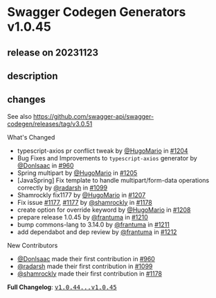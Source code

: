 # Swagger Codegen Generators v1.0.45

## release on 20231123

## description

## changes

See also <a href="https://github.com/swagger-api/swagger-codegen/releases/tag/v3.0.51">https://github.com/swagger-api/swagger-codegen/releases/tag/v3.0.51</a>

What's Changed

* typescript-axios pr conflict tweak by <a class="user-mention notranslate" data-hovercard-type="user" data-hovercard-url="/users/HugoMario/hovercard" data-octo-click="hovercard-link-click" data-octo-dimensions="link_type:self" href="https://github.com/HugoMario">@HugoMario</a> in <a class="issue-link js-issue-link" data-error-text="Failed to load title" data-id="1974297686" data-permission-text="Title is private" data-url="https://github.com/swagger-api/swagger-codegen-generators/issues/1204" data-hovercard-type="pull_request" data-hovercard-url="/swagger-api/swagger-codegen-generators/pull/1204/hovercard" href="https://github.com/swagger-api/swagger-codegen-generators/pull/1204">#1204</a>
* Bug Fixes and Improvements to <code>typescript-axios</code> generator by <a class="user-mention notranslate" data-hovercard-type="user" data-hovercard-url="/users/DonIsaac/hovercard" data-octo-click="hovercard-link-click" data-octo-dimensions="link_type:self" href="https://github.com/DonIsaac">@DonIsaac</a> in <a class="issue-link js-issue-link" data-error-text="Failed to load title" data-id="998658512" data-permission-text="Title is private" data-url="https://github.com/swagger-api/swagger-codegen-generators/issues/960" data-hovercard-type="pull_request" data-hovercard-url="/swagger-api/swagger-codegen-generators/pull/960/hovercard" href="https://github.com/swagger-api/swagger-codegen-generators/pull/960">#960</a>
* Spring multipart by <a class="user-mention notranslate" data-hovercard-type="user" data-hovercard-url="/users/HugoMario/hovercard" data-octo-click="hovercard-link-click" data-octo-dimensions="link_type:self" href="https://github.com/HugoMario">@HugoMario</a> in <a class="issue-link js-issue-link" data-error-text="Failed to load title" data-id="1977622644" data-permission-text="Title is private" data-url="https://github.com/swagger-api/swagger-codegen-generators/issues/1205" data-hovercard-type="pull_request" data-hovercard-url="/swagger-api/swagger-codegen-generators/pull/1205/hovercard" href="https://github.com/swagger-api/swagger-codegen-generators/pull/1205">#1205</a>
* [JavaSpring] Fix template to handle multipart/form-data operations correctly by <a class="user-mention notranslate" data-hovercard-type="user" data-hovercard-url="/users/radarsh/hovercard" data-octo-click="hovercard-link-click" data-octo-dimensions="link_type:self" href="https://github.com/radarsh">@radarsh</a> in <a class="issue-link js-issue-link" data-error-text="Failed to load title" data-id="1558950076" data-permission-text="Title is private" data-url="https://github.com/swagger-api/swagger-codegen-generators/issues/1099" data-hovercard-type="pull_request" data-hovercard-url="/swagger-api/swagger-codegen-generators/pull/1099/hovercard" href="https://github.com/swagger-api/swagger-codegen-generators/pull/1099">#1099</a>
* Shamrockly fix1177 by <a class="user-mention notranslate" data-hovercard-type="user" data-hovercard-url="/users/HugoMario/hovercard" data-octo-click="hovercard-link-click" data-octo-dimensions="link_type:self" href="https://github.com/HugoMario">@HugoMario</a> in <a class="issue-link js-issue-link" data-error-text="Failed to load title" data-id="1984979089" data-permission-text="Title is private" data-url="https://github.com/swagger-api/swagger-codegen-generators/issues/1207" data-hovercard-type="pull_request" data-hovercard-url="/swagger-api/swagger-codegen-generators/pull/1207/hovercard" href="https://github.com/swagger-api/swagger-codegen-generators/pull/1207">#1207</a>
* Fix issue <a class="issue-link js-issue-link" data-error-text="Failed to load title" data-id="1836353217" data-permission-text="Title is private" data-url="https://github.com/swagger-api/swagger-codegen-generators/issues/1177" data-hovercard-type="issue" data-hovercard-url="/swagger-api/swagger-codegen-generators/issues/1177/hovercard" href="https://github.com/swagger-api/swagger-codegen-generators/issues/1177">#1177</a>, <a class="issue-link js-issue-link" data-error-text="Failed to load title" data-id="1836353217" data-permission-text="Title is private" data-url="https://github.com/swagger-api/swagger-codegen-generators/issues/1177" data-hovercard-type="issue" data-hovercard-url="/swagger-api/swagger-codegen-generators/issues/1177/hovercard" href="https://github.com/swagger-api/swagger-codegen-generators/issues/1177">#1177</a> by <a class="user-mention notranslate" data-hovercard-type="user" data-hovercard-url="/users/shamrockly/hovercard" data-octo-click="hovercard-link-click" data-octo-dimensions="link_type:self" href="https://github.com/shamrockly">@shamrockly</a> in <a class="issue-link js-issue-link" data-error-text="Failed to load title" data-id="1836379524" data-permission-text="Title is private" data-url="https://github.com/swagger-api/swagger-codegen-generators/issues/1178" data-hovercard-type="pull_request" data-hovercard-url="/swagger-api/swagger-codegen-generators/pull/1178/hovercard" href="https://github.com/swagger-api/swagger-codegen-generators/pull/1178">#1178</a>
* create option for override keyword by <a class="user-mention notranslate" data-hovercard-type="user" data-hovercard-url="/users/HugoMario/hovercard" data-octo-click="hovercard-link-click" data-octo-dimensions="link_type:self" href="https://github.com/HugoMario">@HugoMario</a> in <a class="issue-link js-issue-link" data-error-text="Failed to load title" data-id="1987362361" data-permission-text="Title is private" data-url="https://github.com/swagger-api/swagger-codegen-generators/issues/1208" data-hovercard-type="pull_request" data-hovercard-url="/swagger-api/swagger-codegen-generators/pull/1208/hovercard" href="https://github.com/swagger-api/swagger-codegen-generators/pull/1208">#1208</a>
* prepare release 1.0.45 by <a class="user-mention notranslate" data-hovercard-type="user" data-hovercard-url="/users/frantuma/hovercard" data-octo-click="hovercard-link-click" data-octo-dimensions="link_type:self" href="https://github.com/frantuma">@frantuma</a> in <a class="issue-link js-issue-link" data-error-text="Failed to load title" data-id="2004211814" data-permission-text="Title is private" data-url="https://github.com/swagger-api/swagger-codegen-generators/issues/1210" data-hovercard-type="pull_request" data-hovercard-url="/swagger-api/swagger-codegen-generators/pull/1210/hovercard" href="https://github.com/swagger-api/swagger-codegen-generators/pull/1210">#1210</a>
* bump commons-lang to 3.14.0 by <a class="user-mention notranslate" data-hovercard-type="user" data-hovercard-url="/users/frantuma/hovercard" data-octo-click="hovercard-link-click" data-octo-dimensions="link_type:self" href="https://github.com/frantuma">@frantuma</a> in <a class="issue-link js-issue-link" data-error-text="Failed to load title" data-id="2005963291" data-permission-text="Title is private" data-url="https://github.com/swagger-api/swagger-codegen-generators/issues/1211" data-hovercard-type="pull_request" data-hovercard-url="/swagger-api/swagger-codegen-generators/pull/1211/hovercard" href="https://github.com/swagger-api/swagger-codegen-generators/pull/1211">#1211</a>
* add dependabot and dep review by <a class="user-mention notranslate" data-hovercard-type="user" data-hovercard-url="/users/frantuma/hovercard" data-octo-click="hovercard-link-click" data-octo-dimensions="link_type:self" href="https://github.com/frantuma">@frantuma</a> in <a class="issue-link js-issue-link" data-error-text="Failed to load title" data-id="2006001797" data-permission-text="Title is private" data-url="https://github.com/swagger-api/swagger-codegen-generators/issues/1212" data-hovercard-type="pull_request" data-hovercard-url="/swagger-api/swagger-codegen-generators/pull/1212/hovercard" href="https://github.com/swagger-api/swagger-codegen-generators/pull/1212">#1212</a>

New Contributors

* <a class="user-mention notranslate" data-hovercard-type="user" data-hovercard-url="/users/DonIsaac/hovercard" data-octo-click="hovercard-link-click" data-octo-dimensions="link_type:self" href="https://github.com/DonIsaac">@DonIsaac</a> made their first contribution in <a class="issue-link js-issue-link" data-error-text="Failed to load title" data-id="998658512" data-permission-text="Title is private" data-url="https://github.com/swagger-api/swagger-codegen-generators/issues/960" data-hovercard-type="pull_request" data-hovercard-url="/swagger-api/swagger-codegen-generators/pull/960/hovercard" href="https://github.com/swagger-api/swagger-codegen-generators/pull/960">#960</a>
* <a class="user-mention notranslate" data-hovercard-type="user" data-hovercard-url="/users/radarsh/hovercard" data-octo-click="hovercard-link-click" data-octo-dimensions="link_type:self" href="https://github.com/radarsh">@radarsh</a> made their first contribution in <a class="issue-link js-issue-link" data-error-text="Failed to load title" data-id="1558950076" data-permission-text="Title is private" data-url="https://github.com/swagger-api/swagger-codegen-generators/issues/1099" data-hovercard-type="pull_request" data-hovercard-url="/swagger-api/swagger-codegen-generators/pull/1099/hovercard" href="https://github.com/swagger-api/swagger-codegen-generators/pull/1099">#1099</a>
* <a class="user-mention notranslate" data-hovercard-type="user" data-hovercard-url="/users/shamrockly/hovercard" data-octo-click="hovercard-link-click" data-octo-dimensions="link_type:self" href="https://github.com/shamrockly">@shamrockly</a> made their first contribution in <a class="issue-link js-issue-link" data-error-text="Failed to load title" data-id="1836379524" data-permission-text="Title is private" data-url="https://github.com/swagger-api/swagger-codegen-generators/issues/1178" data-hovercard-type="pull_request" data-hovercard-url="/swagger-api/swagger-codegen-generators/pull/1178/hovercard" href="https://github.com/swagger-api/swagger-codegen-generators/pull/1178">#1178</a>

<strong>Full Changelog</strong>: <a class="commit-link" href="https://github.com/swagger-api/swagger-codegen-generators/compare/v1.0.44...v1.0.45"><tt>v1.0.44...v1.0.45</tt></a>

